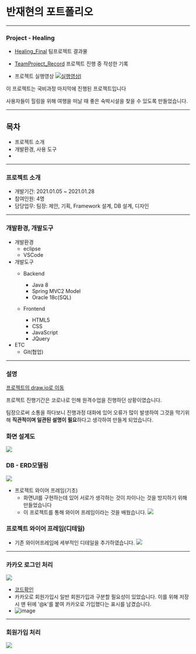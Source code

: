 # 반재현의 포트폴리오

---

### Project - Healing
- [Healing_Final](https://github.com/JaeHyun-Ban/Healing_Final)
팀프로젝트 결과물
- [TeamProject_Record](https://github.com/JaeHyun-Ban/TeamProject_Record)
프로젝트 진행 중 작성한 기록

- 프로젝트 실행영상
[![실행영상l](https://user-images.githubusercontent.com/60961649/158552046-05cb7dd7-0534-4d9e-b034-ccacbf2ff576.png)](https://www.youtube.com/watch?v=ekC01lIsz0M&ab_channel=Mulia)


이 프로젝트는 국비과정 마지막에 진행된 프로젝트입니다

사용자들이 힐링을 위해 여행을 떠날 때 좋은 숙박시설을 찾을 수 있도록 만들었습니다.

---

## 목차
- 프로젝트 소개
- 개발환경, 사용 도구
- 


---

### 프로젝트 소개

- 개발기간: 2021.01.05 ~ 2021.01.28
- 참여인원: 4명
- 담당업무: 팀장: 제안, 기획, Framework 설계, DB 설계, 디자인

---

### 개발환경, 개발도구
- 개발환경
  - eclipse
  - VSCode
- 개발도구
  - Backend
      - Java 8
      - Spring MVC2 Model
      - Oracle 18c(SQL)
   
   - Frontend
     - HTML5
     - CSS
     - JavaScript
     - JQuery
- ETC
  - Git(협업)
  
--- 

### 설명
[프로젝트의 draw.io로 이동](https://drive.google.com/file/d/11hfCJgL-oQzG4CAst2sfZahFVTJ6hVA-/view?usp=sharing)

프로젝트 진행기간은 코로나로 인해 원격수업을 진행하던 상황이였습니다.

팀장으로써 소통을 하다보니 진행과정 대화에 있어 오류가 많이 발생하여 그것을 막기위해 **직관적이며 일관된 설명이 필요**하다고 생각하여 만들게 되었습니다.

### 화면 설계도
![](https://images.velog.io/images/wogus0808/post/ac6d0b00-224d-4f62-92f9-4dcd0db96732/%ED%94%84%EB%A1%9C%EC%A0%9D%ED%8A%B8_%EC%99%80%EC%9D%B4%EC%96%B4%ED%94%84%EB%A0%88%EC%9E%84_%EB%B3%B5%EC%82%AC-%ED%99%94%EB%A9%B4%EC%84%A4%EA%B3%84.jpg)

### DB - ERD모델링
![](https://images.velog.io/images/wogus0808/post/b21d7ddf-636b-4db0-97a7-e3a2461ab499/%ED%94%84%EB%A1%9C%EC%A0%9D%ED%8A%B8_%EC%99%80%EC%9D%B4%EC%96%B4%ED%94%84%EB%A0%88%EC%9E%84_%EB%B3%B5%EC%82%AC-DB_ER%EB%8B%A4%EC%9D%B4%EC%96%B4%EA%B7%B8%EB%9E%A8%20(1).jpg)


- 프로젝트 와이어 프레임(기초)
  - 화면UI를 구현하는데 있어 서로가 생각하는 것이 차이나는 것을 방지하기 위해 만들었습니다
  - 이 프로젝트를 통해 와이어 프레임이라는 것을 배웠습니다.
![](https://images.velog.io/images/wogus0808/post/6739096c-f205-4748-be29-81cf017c4a08/%ED%94%84%EB%A1%9C%EC%A0%9D%ED%8A%B8_%EC%99%80%EC%9D%B4%EC%96%B4%ED%94%84%EB%A0%88%EC%9E%84_%EB%B3%B5%EC%82%AC-%EC%99%80%EC%9D%B4%EC%96%B4%ED%94%84%EB%A0%88%EC%9E%84.jpg)

### 프로젝트 와이어 프레임(디테일)
  - 기존 와이어프레임에 세부적인 디테일을 추가하였습니다.
![](https://images.velog.io/images/wogus0808/post/71563060-7b27-487e-a63b-aea8244322ec/%ED%94%84%EB%A1%9C%EC%A0%9D%ED%8A%B8_%EC%99%80%EC%9D%B4%EC%96%B4%ED%94%84%EB%A0%88%EC%9E%84_%EB%B3%B5%EC%82%AC-%EC%99%80%EC%9D%B4%EC%96%B4%ED%94%84%EB%A0%88%EC%9E%84_%EB%94%94%ED%85%8C%EC%9D%BC.jpg)

--- 

### 카카오 로그인 처리

![](https://images.velog.io/images/wogus0808/post/e8d26eab-ca1a-48a2-900e-acc5b1c1cddf/image.png)

- [코드확인](https://github.com/JaeHyun-Ban/etc/blob/master/Healing/src/main/webapp/WEB-INF/views/user/login.jsp#L124)
- 카카오로 회원가입시 일반 회원가입과 구분할 필요성이 있었습니다.
 이를 위해 저장 시 맨 뒤에 '@k'를 붙여 카카오로 가입했다는 표시를 남겼습니다.
- ![image](https://user-images.githubusercontent.com/60961649/117908953-51525480-b314-11eb-8da2-e07a8f6d4924.png)


---

### 회원가입 처리

![](https://images.velog.io/images/wogus0808/post/5d8c7814-5002-4a9b-b2ab-ad1f0552ee78/image.png)






